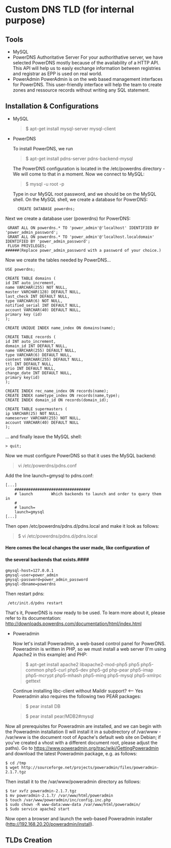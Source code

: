 # Custom DNS TLD (for internal purpose)

## Tools ##
* MySQL
* PowerDNS Authoritative Server 
For your authorithative server, we have selected PowerDNS mostly because of the availability of a HTTP API. This API will help us to easly exchange information between registries and registrar as EPP is used on real world.
* PowerAdmin
PowerAdmin is on the web based management interfaces for PowerDNS. This user-friendly interface will help the team to create zones and ressource records without writing any SQL statement.

## Installation & Configurations ##
* MySQL

    >$ apt-get install mysql-server mysql-client

* PowerDNS

  To install PowerDNS, we run
  
  >$ apt-get install pdns-server pdns-backend-mysql
    
  The PowerDNS configuration is located in the /etc/powerdns directory - We will come to that in a moment.
Now we connect to MySQL:

    >$ mysql -u root -p

  Type in our MySQL root password, and we should be on the MySQL shell. On the MySQL shell, we create a database for PowerDNS:

        CREATE DATABASE powerdns;

Next we create a database user (powerdns) for PowerDNS:
       
     GRANT ALL ON powerdns.* TO 'power_admin'@'localhost' IDENTIFIED BY 'power_admin_password';
     GRANT ALL ON powerdns.* TO 'power_admin'@'localhost.localdomain' IDENTIFIED BY 'power_admin_password';
     FLUSH PRIVILEGES;
    ######(Replace power_admin_password with a password of your choice.)

Now we create the tables needed by PowerDNS...
    
    USE powerdns;
    
    CREATE TABLE domains (
    id INT auto_increment,
    name VARCHAR(255) NOT NULL,
    master VARCHAR(128) DEFAULT NULL,
    last_check INT DEFAULT NULL,
    type VARCHAR(6) NOT NULL,
    notified_serial INT DEFAULT NULL,
    account VARCHAR(40) DEFAULT NULL,
    primary key (id)
    );

    CREATE UNIQUE INDEX name_index ON domains(name);
    
    CREATE TABLE records (
    id INT auto_increment,
    domain_id INT DEFAULT NULL,
    name VARCHAR(255) DEFAULT NULL,
    type VARCHAR(6) DEFAULT NULL,
    content VARCHAR(255) DEFAULT NULL,
    ttl INT DEFAULT NULL,
    prio INT DEFAULT NULL,
    change_date INT DEFAULT NULL,
    primary key(id)
    );

    CREATE INDEX rec_name_index ON records(name);
    CREATE INDEX nametype_index ON records(name,type);
    CREATE INDEX domain_id ON records(domain_id);

    CREATE TABLE supermasters (
    ip VARCHAR(25) NOT NULL,
    nameserver VARCHAR(255) NOT NULL,
    account VARCHAR(40) DEFAULT NULL
    );

 ... and finally leave the MySQL shell:
    
    > quit;

 Now we must configure PowerDNS so that it uses the MySQL backend:
    
   > vi /etc/powerdns/pdns.conf

Add the line launch=gmysql to pdns.conf:

    [...]
        ################################# 
        # launch        Which backends to launch and order to query them in 
        #   
        # launch=
        launch=gmysql        
    [...]

Then open /etc/powerdns/pdns.d/pdns.local and make it look as follows:
    
   >$ vi /etc/powerdns/pdns.d/pdns.local

#### Here comes the local changes the user made, like configuration of ####
#### the several backends that exists.####

    gmysql-host=127.0.0.1 
    gmysql-user=power_admin 
    gmysql-password=power_admin_password 
    gmysql-dbname=powerdns

Then restart pdns:

     /etc/init.d/pdns restart

That's it, PowerDNS is now ready to be used. To learn more about it, please refer to its documentation: http://downloads.powerdns.com/documentation/html/index.html

* Poweradmin

  Now let's install Poweradmin, a web-based control panel for PowerDNS. Poweradmin is written in PHP, so we must install a web server (I'm using Apache2 in this example) and PHP:
  
    >$ apt-get install apache2 libapache2-mod-php5 php5 php5-common php5-curl php5-dev php5-gd php-pear php5-imap php5-mcrypt php5-mhash php5-ming php5-mysql php5-xmlrpc gettext


  Continue installing libc-client without Maildir support? <-- Yes
Poweradmin also requires the following two PEAR packages:

   >$ pear install DB
   
   >$ pear install pear/MDB2#mysql


Now all prerequisites for Poweradmin are installed, and we can begin with the Poweradmin installation (I will install it in a subdirectory of /var/www - /var/www is the document root of Apache's default web site on Debian; if you've created a vhost with a different document root, please adjust the paths).
Go to https://www.poweradmin.org/trac/wiki/GettingPoweradmin and download the latest Poweradmin package, e.g. as follows:

    $ cd /tmp
    $ wget http://sourceforge.net/projects/poweradmin/files/poweradmin-2.1.7.tgz

Then install it to the /var/www/poweradmin directory as follows:

    $ tar xvfz poweradmin-2.1.7.tgz
    $ mv poweradmin-2.1.7/ /var/www/html/poweradmin
    $ touch /var/www/poweradmin/inc/config.inc.php
    $ sudo chown -R www-data:www-data /var/www/html/poweradmin/
    $ Sudo service apache2 start


Now open a browser and launch the web-based Poweradmin installer (http://192.168.20.20/poweradmin/install).


## TLDs Creation ##

